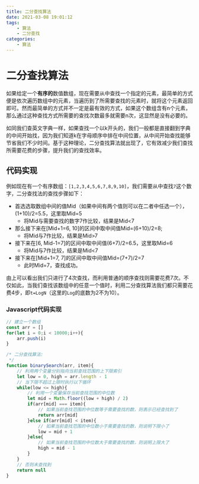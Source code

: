 ```yaml
---
title: 二分查找算法
date: 2021-03-08 19:01:12
tags:
	- 算法
	- 二分查找
categories:
	- 算法
---
```


# 二分查找算法

如果给定一个**有序的**数值数组，现在需要从中查找一个指定的元素，最简单的方式便是依次遍历数组中的元素，当遍历到了所需要查找的元素时，就将这个元素返回即可。然而最简单的方式并不一定是最有效的方式，如果这个数组含有n个元素，那么通过这种查找方式所需要的查找次数最多就需要n次，这显然是没有必要的。

如同我们查英文字典一样，如果查找一个以k开头的，我们一般都是直接翻到字典的中间开始找，因为我们知道k在字母顺序中排在中间位置，从中间开始查找能够节省我们不少时间。基于这种理论，二分查找算法就出现了，它有效减少我们查找所需要花费的步骤，提升我们的查找效率。

## 代码实现

例如现在有一个有序数组：`[1,2,3,4,5,6,7,8,9,10]`，我们需要从中查找`7`这个数字，二分查找法的查找步骤如下：

+ 首选选取数组中间的值Mid（如果中间有两个值则可以在二者中任选一个），(1+10)/2=5.5，这里取Mid=5
  + 将Mid与需要查找的数字7作比较，结果是Mid<7
+ 那么接下来在[Mid+1=6, 10]的区间中取中间值Mid=(6+10)/2=8;
  + 将Mid与7作比较，结果是Mid>7
+ 接下来在[6, Mid-1=7]的区间中取中间值(6+7)/2=6.5，这里取Mid=6
  + 将Mid与7作比较，结果是Mid<7
+ 接下来在[Mid+1=7, 7]的区间中取中间值Mid=(7+7)/2=7
  + 此时Mid=7，查找成功。

由上可以看出我们只进行了4次查找，而利用普通的顺序查找则需要花费7次。不仅如此，当我们查找该数组中的任意一个值时，利用二分查找算法我们都只需要花费4步，即`t=LogN`（这里的`Log`的底数为2不为10）。

### Javascript代码实现

```js
// 建立一个数组
const arr = []
for(let i = 0;i < 10000;i++){
    arr.push(i)
}

/* 二分查找算法:
 */
function binarySearch(arr, item){
    // 利用两个变量分别指向当前查找范围的上下限索引
    let low = 0, high = arr.length - 1
    // 当下限不超过上限时执行以下循环
    while(low <= high){
    	// 利用一个变量保存当前查找范围的中位数
    	let mid = Math.floor((low + high) / 2)
        if(arr[mid] === item){
            // 如果当前查找范围的中位数等于需要查找的数，则表示已经查找到了
            return arr[mid]
        }else if(arr[mid] < item){
            // 如果当前查找范围的中位数小于需要查找的数，则说明下限小了
            low = mid + 1
        }else{
            // 如果当前查找范围的中位数大于需要查找的数，则说明上限大了
            high = mid - 1
        }
    }
    // 否则未查找到
    return null
}
```
